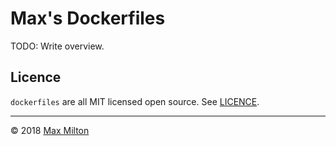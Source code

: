 # Max's Dockerfiles

TODO: Write overview.

## Licence

`dockerfiles` are all MIT licensed open source. See [LICENCE](https://github.com/MaxMilton/dockerfiles/blob/master/LICENCE).

-----

© 2018 [Max Milton](https://maxmilton.com)
